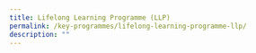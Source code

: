```yaml
---
title: Lifelong Learning Programme (LLP)
permalink: /key-programmes/lifelong-learning-programme-llp/
description: ""
---
```

